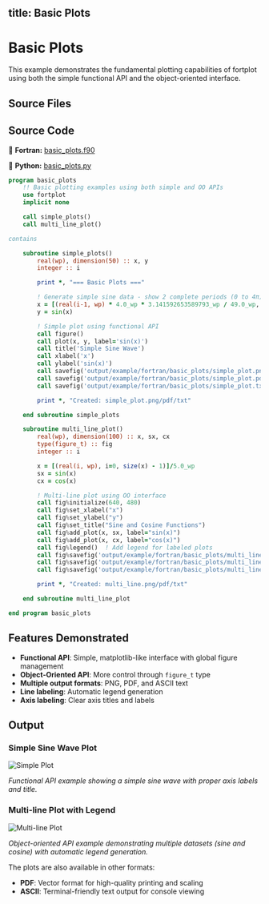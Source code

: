 title: Basic Plots
---

# Basic Plots

This example demonstrates the fundamental plotting capabilities of fortplot using both the simple functional API and the object-oriented interface.

## Source Files

## Source Code

🔷 **Fortran:** [basic_plots.f90](https://github.com/lazy-fortran/fortplot/blob/main/example/fortran/basic_plots/basic_plots.f90)

🐍 **Python:** [basic_plots.py](https://github.com/lazy-fortran/fortplot/blob/main/example/python/basic_plots/basic_plots.py)

```fortran
program basic_plots
    !! Basic plotting examples using both simple and OO APIs
    use fortplot
    implicit none

    call simple_plots()
    call multi_line_plot()

contains

    subroutine simple_plots()
        real(wp), dimension(50) :: x, y
        integer :: i

        print *, "=== Basic Plots ==="

        ! Generate simple sine data - show 2 complete periods (0 to 4π)
        x = [(real(i-1, wp) * 4.0_wp * 3.141592653589793_wp / 49.0_wp, i=1, 50)]
        y = sin(x)

        ! Simple plot using functional API
        call figure()
        call plot(x, y, label='sin(x)')
        call title('Simple Sine Wave')
        call xlabel('x')
        call ylabel('sin(x)')
        call savefig('output/example/fortran/basic_plots/simple_plot.png')
        call savefig('output/example/fortran/basic_plots/simple_plot.pdf')
        call savefig('output/example/fortran/basic_plots/simple_plot.txt')

        print *, "Created: simple_plot.png/pdf/txt"

    end subroutine simple_plots

    subroutine multi_line_plot()
        real(wp), dimension(100) :: x, sx, cx
        type(figure_t) :: fig
        integer :: i

        x = [(real(i, wp), i=0, size(x) - 1)]/5.0_wp
        sx = sin(x)
        cx = cos(x)

        ! Multi-line plot using OO interface
        call fig%initialize(640, 480)
        call fig%set_xlabel("x")
        call fig%set_ylabel("y")
        call fig%set_title("Sine and Cosine Functions")
        call fig%add_plot(x, sx, label="sin(x)")
        call fig%add_plot(x, cx, label="cos(x)")
        call fig%legend()  ! Add legend for labeled plots
        call fig%savefig('output/example/fortran/basic_plots/multi_line.png')
        call fig%savefig('output/example/fortran/basic_plots/multi_line.pdf')
        call fig%savefig('output/example/fortran/basic_plots/multi_line.txt')

        print *, "Created: multi_line.png/pdf/txt"

    end subroutine multi_line_plot

end program basic_plots
```

## Features Demonstrated

- **Functional API**: Simple, matplotlib-like interface with global figure management
- **Object-Oriented API**: More control through `figure_t` type
- **Multiple output formats**: PNG, PDF, and ASCII text
- **Line labeling**: Automatic legend generation
- **Axis labeling**: Clear axis titles and labels

## Output

### Simple Sine Wave Plot

![Simple Plot](media/examples/simple_plot.png)

*Functional API example showing a simple sine wave with proper axis labels and title.*

### Multi-line Plot with Legend

![Multi-line Plot](media/examples/multi_line.png)

*Object-oriented API example demonstrating multiple datasets (sine and cosine) with automatic legend generation.*

The plots are also available in other formats:
- **PDF**: Vector format for high-quality printing and scaling
- **ASCII**: Terminal-friendly text output for console viewing

